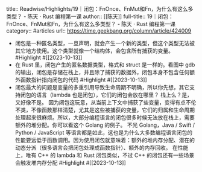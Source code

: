 title:: Readwise/Highlights/19｜闭包：FnOnce、FnMut和Fn，为什么有这么多类型？ - 陈天 · Rust 编程第一课
author:: [[陈天]]
full-title:: 19｜闭包：FnOnce、FnMut和Fn，为什么有这么多类型？ - 陈天 · Rust 编程第一课
category:: #articles
url:: https://time.geekbang.org/column/article/424009

- 闭包是一种匿名类型，一旦声明，就会产生一个新的类型，但这个类型无法被其它地方使用。这个类型就像一个结构体，会包含所有捕获的变量。 #Highlight #[[2023-10-13]]
- 在 Rust 里，闭包产生的匿名数据类型，格式和 struct 是一样的。看图中 gdb 的输出，闭包是存储在栈上，并且除了捕获的数据外，闭包本身不包含任何额外函数指针指向闭包的代码 #Highlight #[[2023-10-13]]
- 闭包最大的问题是变量的多重引用导致生命周期不明确，所以你先想，其它支持闭包的语言（lambda 也是闭包），它们的闭包会放在哪里？
  栈上么？是，又好像不是。
  因为闭包这玩意，从当前上下文中捕获了些变量，变得有点不伦不类，不像函数那样清楚，尤其是这些被捕获的变量，它们的归属和生命周期处理起来很麻烦。所以，大部分编程语言的闭包很多时候无法放在栈上，需要额外的堆分配。你可以看这个 Golang 的例子。
  不光 Golang，Java / Swift / Python / JavaScript 等语言都是如此，这也是为什么大多数编程语言闭包的性能要远低于函数调用。因为使用闭包就意味着：额外的堆内存分配、潜在的动态分派（很多语言会把闭包处理成函数指针）、额外的内存回收。
  在性能上，唯有 C++ 的 lambda 和 Rust 闭包类似，不过 C++ 的闭包还有一些场景会触发堆内存分配 #Highlight #[[2023-10-13]]